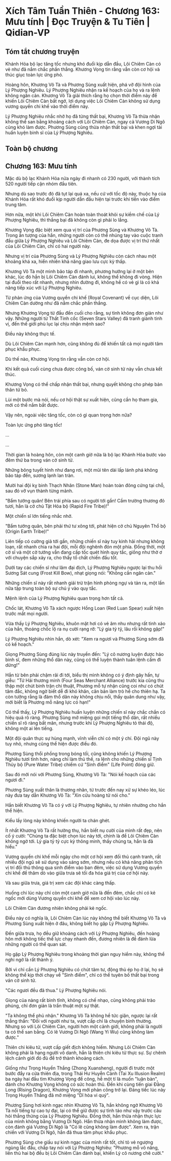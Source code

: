 # Xích Tâm Tuần Thiên - Chương 163: Mưu tính | Đọc Truyện & Tu Tiên | Qidian-VP



## Tóm tắt chương truyện

Khánh Hỏa bộ lạc tăng tốc nhưng khó đuổi kịp dẫn đầu, Lôi Chiêm Càn có vẻ như đã nắm chắc phần thắng. Khương Vọng tin rằng vẫn còn cơ hội và thúc giục toàn lực ứng phó.

Hoàng hôn, Khương Vô Tà và Phương Sùng xuất hiện, phá vỡ đội hình của Lý Phượng Nghiêu. Lý Phượng Nghiêu nhận ra kế hoạch của họ và ra lệnh không ngăn cản. Khương Vô Tà giải thích rằng họ chọn thời điểm này để khiến Lôi Chiêm Càn bất ngờ, lợi dụng việc Lôi Chiêm Càn không sử dụng vương quyền chi khế vào thời điểm này.

Lý Phượng Nghiêu nhắc nhở họ đã từng thất bại, Khương Vô Tà thừa nhận không thể san bằng khoảng cách với Lôi Chiêm Càn, ngay cả Vương Di Ngô cũng khó làm được. Phương Sùng cũng thừa nhận thất bại và khen ngợi tài huấn luyện binh sĩ của Lý Phượng Nghiêu.


## Toàn bộ chương

## Chương 163: Mưu tính

Mặc dù bộ lạc Khánh Hỏa nửa ngày đi nhanh có 230 người, với thành tích 520 người tiếp cận nhóm đầu tiên.

Nhưng dù sao trước đó đã tụt lại quá xa, nếu cứ với tốc độ này, thuộc hạ của Khánh Hỏa rất khó đuổi kịp người dẫn đầu hiện tại trước khi tiến vào điểm trung tâm.

Hơn nữa, một khi Lôi Chiêm Càn hoàn toàn thoát khỏi sự kiềm chế của Lý Phượng Nghiêu, thì thắng bại đã không còn gì phải lo lắng.

Khương Vọng đặc biệt xem qua vị trí của Phương Sùng và Khương Vô Tà. Trong ấn tượng của hắn, những người còn có thể nhúng tay vào cuộc tranh đấu giữa Lý Phượng Nghiêu và Lôi Chiêm Càn, đe dọa được vị trí thứ nhất của Lôi Chiêm Càn, chỉ có hai người này.

Nhưng vị trí của Phương Sùng và Lý Phượng Nghiêu còn cách nhau một khoảng khá xa, hiển nhiên khả năng giao lưu cực kỳ thấp.

Khương Vô Tà một mình bão táp đi nhanh, phương hướng lại ở một bên khác, lúc đó hắn bị Lôi Chiêm Càn đánh lui, không thể không đi vòng. Hiện tại đuổi theo rất nhanh, nhưng nhìn đường đi, không hề có vẻ gì là có khả năng tiếp xúc với Lý Phượng Nghiêu.

Từ phản ứng của Vương quyền chi khế (Royal Covenant) về cục diện, Lôi Chiêm Càn dường như đã nắm chắc phần thắng.

Nhưng Khương Vọng từ đầu đến cuối cho rằng, sự tình không đơn giản như vậy. Những người từ Thất Tinh cốc (Seven Stars Valley) đã tranh giành tinh vị, đến thế giới phù lục lại chịu nhận mệnh sao?

Điều này không thực tế.

Dù Lôi Chiêm Càn mạnh hơn, cũng không đủ để khiến tất cả mọi người tâm phục khẩu phục.

Dù thế nào, Khương Vọng tin rằng vẫn còn cơ hội.

Khi kết quả cuối cùng chưa được công bố, ván cờ sinh tử này vẫn chưa kết thúc.

Khương Vọng có thể chấp nhận thất bại, nhưng quyết không cho phép bản thân từ bỏ.

Lùi một bước mà nói, nếu cơ hội thật sự xuất hiện, cũng cần họ tham gia, mới có thể nắm bắt được.

Vậy nên, ngoài việc tăng tốc, còn có gì quan trọng hơn nữa?

Toàn lực ứng phó tăng tốc!

...

...

Thời gian là hoàng hôn, còn một canh giờ nữa là bộ lạc Khánh Hỏa bước vào đêm thứ ba trong ván cờ sinh tử.

Những bông tuyết hình như đang rơi, một mũi tên dài lấp lánh phá không bão táp đến, sương lạnh lan tràn.

Mười hai đội kỵ binh Thạch Nhân (Stone Man) hoàn toàn đông cứng tại chỗ, sau đó vỡ vụn thành từng mảnh.

"Bẩm tướng quân! Bên trái phía sau có người tới gần! Cầm trường thương đỏ tươi, hẳn là cờ chủ Tật Hỏa bộ (Rapid Fire Tribe)!"

Một chiến sĩ lớn tiếng nhắc nhở.

"Bẩm tướng quân, bên phải thứ tư xông tới, phát hiện cờ chủ Nguyên Thổ bộ (Origin Earth Tribe)!"

Liên tiếp có cường giả tới gần, những chiến sĩ này tuy kinh hãi nhưng không loạn, rất nhanh chia ra hai đội, mỗi đội nghênh đón một phía. Đồng thời, một cờ sĩ và một cờ tướng vẫn đang cấp tốc quét hình quy tắc, giống như thờ ơ với chuyện sắp xảy ra, cho thấy tố chất chiến đấu tốt.

Dưới tay các chiến sĩ như lâm đại địch, Lý Phượng Nghiêu ngược lại thu hồi Sương Sát cung (Frost Kill Bow), nhạt giọng nói: "Không cần ngăn cản."

Những chiến sĩ này rất nhanh giải trừ trận hình phòng ngự và tản ra, một lần nữa tập trung toàn bộ sự chú ý vào quy tắc.

Mệnh lệnh của Lý Phượng Nghiêu quan trọng hơn tất cả.

Chốc lát, Khương Vô Tà xách ngược Hồng Loan (Red Luan Spear) xuất hiện trước mắt mọi người.

Vừa thấy Lý Phượng Nghiêu, khuôn mặt hơi có vẻ âm nhu nhưng rất tinh xảo của hắn, thoáng chốc lộ ra nụ cười rạng rỡ: "Lý gia tỷ tỷ, lâu rồi không gặp!"

Lý Phượng Nghiêu nhìn hắn, dò xét: "Xem ra ngươi và Phương Sùng sớm đã có kế hoạch."

Giọng Phương Sùng đúng lúc này truyền đến: "Lý cô nương luyện được hảo binh sĩ, đem những thổ dân này, cũng có thể luyện thành tuân lệnh cấm đi dừng!"

Hắn từ bên phải chậm rãi đi tới, biểu thị mình không có ý định gây hấn, tự giễu: "Tứ Hải thương minh (Four Seas Merchant Alliance) trước kia cũng thu thập một chút binh trận chi thuật, Phương mỗ tự nhận cũng coi như có chút tâm đắc, không ngờ biết dễ đi khó khăn, căn bản làm trò hề cho thiên hạ. Ta còn tưởng rằng là đám thổ dân này không chịu nổi, thấy quân dung như vậy, mới biết là Phương mỗ năng lực có hạn!"

Có thể thấy, Lý Phượng Nghiêu huấn luyện những chiến sĩ này chắc chắn có hiệu quả rõ ràng. Phương Sùng mở miệng gọi một tiếng thổ dân, rất nhiều chiến sĩ rõ ràng bất mãn, nhưng trước khi Lý Phượng Nghiêu tỏ thái độ, không một ai lên tiếng.

Một đội quân thực sự hùng mạnh, vĩnh viễn chỉ có một ý chí. Đội ngũ này tuy nhỏ, nhưng cũng thể hiện được điều đó.

Phương Sùng thổi phồng trong bóng tối, cũng không khiến Lý Phượng Nghiêu tươi tỉnh hơn, nàng chỉ làm thủ thế, ra lệnh cho những chiến sĩ Tịnh Thủy bộ (Pure Water Tribe) chiếm cứ "Sinh điểm" (Life Point) đóng giữ.

Sau đó mới nói với Phương Sùng, Khương Vô Tà: "Nói kế hoạch của các ngươi đi."

Phương Sùng xuất thân là thương nhân, từ trước đến nay xử sự khéo léo, lúc này đưa tay dẫn Khương Vô Tà: "Xin cửu hoàng tử nói cho."

Hắn biết Khương Vô Tà có ý với Lý Phượng Nghiêu, tự nhiên nhường cho hắn thể hiện.

Kiểu lấy lòng này không khiến người ta chán ghét.

Ít nhất Khương Vô Tà rất hưởng thụ, hắn biết nụ cười của mình rất đẹp, nên cố ý cười: "Chúng ta đặc biệt chọn lúc này tới, chính là để Lôi Chiêm Càn không ngờ tới. Lý gia tỷ tỷ cực kỳ thông minh, thấy chúng ta, hẳn là đã hiểu."

Vương quyền chi khế mỗi ngày cho một cơ hội xem đối thủ cạnh tranh, rất nhiều đội ngũ sẽ sử dụng vào sáng sớm, nhưng nếu có khả năng phân tích vị trí đối thủ thông qua sinh điểm vào ban đêm, việc sử dụng Vương quyền chi khế để thăm dò vào giữa trưa sẽ tối đa hóa giá trị của cơ hội này.

Và sau giữa trưa, giá trị xem các đội khác càng thấp.

Huống chi lúc này chỉ còn một canh giờ nữa là đến đêm, chắc chỉ có kẻ ngốc mới dùng Vương quyền chi khế để xem cơ hội vào lúc này.

Lôi Chiêm Càn đương nhiên không phải kẻ ngốc.

Điều này có nghĩa là, Lôi Chiêm Càn lúc này không thể biết Khương Vô Tà và Phương Sùng xuất hiện ở đâu, không biết họ gặp Lý Phượng Nghiêu.

Đến giữa trưa, họ đều giữ khoảng cách với Lý Phượng Nghiêu, đến hoàng hôn mới không tiếc thể lực chạy nhanh đến, đương nhiên là để đánh lừa những người có thể quan sát.

Họ gặp Lý Phượng Nghiêu trong khoảng thời gian nguy hiểm này, không thể nghi ngờ là rất thành ý.

Bởi vì chỉ cần Lý Phượng Nghiêu có chút tâm tư, động thủ ép họ ở lại, họ sẽ không thể kịp thời chạy về "Sinh điểm", chỉ có thể tuyên bố thất bại trong ván cờ sinh tử.

"Các ngươi đều đã thua." Lý Phượng Nghiêu nói.

Giọng của nàng rất bình tĩnh, không có chế nhạo, cũng không phải trào phúng, chỉ đơn giản là trần thuật một sự thật.

"Ta không thể phủ nhận." Khương Vô Tà không hề tức giận, ngược lại rất thẳng thắn: "Đối với người như ta, vượt cấp chỉ là chuyện bình thường. Nhưng so với Lôi Chiêm Càn, người hơn một cảnh giới, không phải là người ta có thể san bằng. Có lẽ Vương Di Ngô (Wang Yi Wu) cũng không làm được."

Thiên chi kiêu tử, vượt cấp giết địch không hiếm. Nhưng Lôi Chiêm Càn không phải là hạng người vô danh, hắn là thiên chi kiêu tử thực sự. Sự chênh lệch cảnh giới đó đủ để trở thành khoảng cách.

Giống như Trọng Huyền Thắng (Zhong Xuansheng), người đi trước một bước đẩy ra cửa thiên địa, trong Thái Hư Huyễn Cảnh (Tai Xu Illusion Realm) ba ngày hai đầu tìm Khương Vọng để công, hễ một tí là muốn "luận bàn", đánh cho Khương Vọng không có sức hoàn thủ. Đến khi cùng tiến giai Đằng Long (Rising Dragon), Khương Vọng mới phản công trở lại. Đáng tiếc lúc này Trọng Huyền Thắng đã mở miệng "Dĩ hòa vi quý".

Phương Sùng hơi kinh ngạc nhìn Khương Vô Tà, hắn không ngờ Khương Vô Tà nổi tiếng tự cao tự đại, lại có thể giữ được sự tỉnh táo như vậy trước câu hỏi thẳng thừng của Lý Phượng Nghiêu. Đồng thời, hắn thừa nhận thực lực của mình không bằng Vương Di Ngô. Hắn thừa nhận mình không làm được, còn đánh giá Vương Di Ngô là "Có lẽ cũng không làm được". Xem ra, trận chiến với Vương Di Ngô, hắn đã thua tâm phục khẩu phục.

Phương Sùng che giấu sự kinh ngạc của mình rất tốt, chỉ tỏ vẻ ngượng ngùng lắc đầu, chắp tay nói với Lý Phượng Nghiêu: "Phương mỗ vô năng, liên thủ hai bộ đều bị Lôi Chiêm Càn đánh bại, khiến Lý cô nương chê cười."